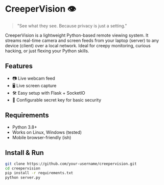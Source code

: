 # CreeperVision 👁️

> "See what they see. Because privacy is just a setting."

CreeperVision is a lightweight Python-based remote viewing system. It streams real-time camera and screen feeds from your laptop (server) to any device (client) over a local network. Ideal for creepy monitoring, curious hacking, or just flexing your Python skills.

## Features
- 📷 Live webcam feed
- 🖥️ Live screen capture
- 🛠️ Easy setup with Flask + SocketIO
- 🔐 Configurable secret key for basic security

## Requirements
- Python 3.8+
- Works on Linux, Windows (tested)
- Mobile browser-friendly (ish)

## Install & Run

```bash
git clone https://github.com/your-username/creepervision.git
cd creepervision
pip install -r requirements.txt
python server.py
